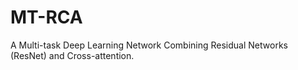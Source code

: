 # MT-RCA
A Multi-task Deep Learning Network Combining Residual Networks (ResNet) and Cross-attention.

